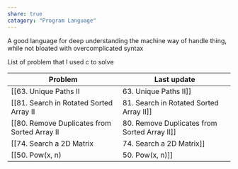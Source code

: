 ```yaml
---
share: true
catagory: "Program Language"
---
```


A good language for deep understanding the machine way of handle thing, while not bloated with overcomplicated syntax

List of problem that I used c to solve

| Problem                                        | Last update                |
| ---------------------------------------------- | -------------------------- |
| [[63. Unique Paths II|63. Unique Paths II]]                        | 9:26 PM - August 18, 2023  |
| [[81. Search in Rotated Sorted Array II|81. Search in Rotated Sorted Array II]]      | 11:45 PM - August 17, 2023 |
| [[80. Remove Duplicates from Sorted Array II|80. Remove Duplicates from Sorted Array II]] | 11:41 PM - August 17, 2023 |
| [[74. Search a 2D Matrix|74. Search a 2D Matrix]]                     | 11:39 PM - August 17, 2023 |
| [[50. Pow(x, n)|50. Pow(x, n)]]                              | 11:20 PM - August 17, 2023 |
